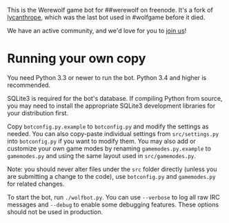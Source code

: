This is the Werewolf game bot for ##werewolf on freenode. It's a fork of [lycanthrope][1], which was the last bot used in #wolfgame before it died.

We have an active community, and we'd love for you to [join us][2]!

# Running your own copy

You need Python 3.3 or newer to run the bot. Python 3.4 and higher is recommended.

SQLite3 is required for the bot's database. If compiling Python from source, you may need to install the appropriate SQLite3 development libraries for your distribution first.

Copy `botconfig.py.example` to `botconfig.py` and modify the settings as needed. You can also copy-paste individual settings from `src/settings.py` into `botconfig.py` if you want to modify them. You may also add or customize your own game modes by renaming `gamemodes.py.example` to `gamemodes.py` and using the same layout used in `src/gamemodes.py`.

Note: you should never alter files under the `src` folder directly (unless you are submitting a change to the code), use `botconfig.py` and `gamemodes.py` for related changes.

To start the bot, run `./wolfbot.py`. You can use `--verbose` to log all raw IRC messages and `--debug` to enable some debugging features. These options should not be used in production.

[1]: https://github.com/LycanthropeTheGreat/lycanthrope
[2]: https://kiwiirc.com/client/chat.freenode.net:+6697/##werewolf
